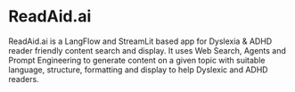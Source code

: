 # ReadAid.ai
ReadAid.ai is a LangFlow and StreamLit based app for Dyslexia &amp; ADHD reader friendly content search and display.  It uses Web Search, Agents and Prompt Engineering to generate content on a given topic with suitable language, structure, formatting and display to help Dyslexic and ADHD readers.

